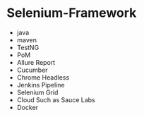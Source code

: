# Selenium-Framework

 - java 
 - maven 
 - TestNG
 - PoM
 - Allure Report
 - Cucumber 
 - Chrome Headless 
 - Jenkins Pipeline
 - Selenium Grid  
 - Cloud Such as Sauce Labs 
 - Docker 
